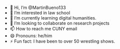 - 👋 Hi, I’m @MartinBueno133
- 👀 I’m interested in law school
- 🌱 I’m currently learning digital humanities.
- 💞️ I’m looking to collaborate on research projects
- 📫 How to reach me CUNY email
- 😄 Pronouns: he/him
- ⚡ Fun fact: I have been to over 50 wrestling shows.

<!---
MartinBueno133/MartinBueno133 is a ✨ special ✨ repository because its `README.md` (this file) appears on your GitHub profile.
You can click the Preview link to take a look at your changes.
--->
